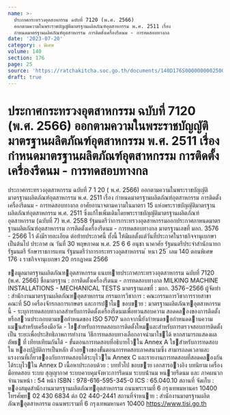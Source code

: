 ```yaml
---
name: >-
  ประกาศกระทรวงอุตสาหกรรม ฉบับที่ 7120 (พ.ศ. 2566)
  ออกตามความในพระราชบัญญัติมาตรฐานผลิตภัณฑ์อุตสาหกรรม พ.ศ. 2511 เรื่อง
  กำหนดมาตรฐานผลิตภัณฑ์อุตสาหกรรม การติดตั้งเครื่องรีดนม - การทดสอบทางกล
date: '2023-07-20'
category: ง พิเศษ
volume: 140
section: 176
page: 25
source: 'https://ratchakitcha.soc.go.th/documents/140D176S0000000002500.pdf'
draft: true
---
```


# ประกาศกระทรวงอุตสาหกรรม ฉบับที่ 7120 (พ.ศ. 2566) ออกตามความในพระราชบัญญัติมาตรฐานผลิตภัณฑ์อุตสาหกรรม พ.ศ. 2511 เรื่อง กำหนดมาตรฐานผลิตภัณฑ์อุตสาหกรรม การติดตั้งเครื่องรีดนม - การทดสอบทางกล

ประกาศกระทรวงอุตสาหกรรม ฉบับที่ 7 1 20 ( พ.ศ. 2566) ออกตามความในพระราชบัญญัติมาตรฐานผลิตภัณฑ์อุตสาหกรรม พ.ศ. 2511 เรื่อง กำหนดมาตรฐานผลิตภัณฑ์อุตสาหกรรม การติดตั้งเครื่องรีดนม - การทดสอบทางกล อาศัยอานาจตามความในมาตรา 15 แห่งพระราชบัญญัติมาตรฐานผลิตภัณฑ์อุตสาหกรรม พ.ศ. 2511 ซึ่งแก้ไขเพิ่มเติมโดยพระราชบัญญัติมาตรฐานผลิตภัณฑ์อุตสาหกรรม (ฉบับที่ 7) พ.ศ. 2558 รัฐมนตรีว่าการกระทรวงอุตสาหกรรมออกประกาศกาหนดมาตรฐานผลิตภัณฑ์อุตสาหกรรม การติดตั้งเครื่องรีดนม - การทดสอบทางกล มาตรฐานเลขที่ มอก. 3576 - 2566 ไว้ ดังมีรายละเอียด ต่อท้ายประกาศนี้ ทั้งนี้ ให้มีผลตั้งแต่วันที่ประกาศในราชกิจจานุเบกษาเป็นต้นไป ประกาศ ณ วันที่ 30 พฤษภาคม พ.ศ. 25 6 6 อนุชา นาคาศัย รัฐมนตรีประจำสำนักนายกรัฐมนตรี รักษาราชการแทน รัฐมนตรีว่าการกระทรวงอุตสาหกรรม ้ หนา 25 ่ เลม 140 ตอนพิเศษ 176 ง ราชกิจจานุเบกษา 20 กรกฎาคม 2566

ขอมูลมาตรฐานผลิตภัณฑอุตสาหกรรม แนบทายประกาศกระทรวงอุตสาหกรรม ฉบับที่ 7120 (พ.ศ. 2566) ชื่อมาตรฐาน : การติดตั้งเครื่องรีดนม - การทดสอบทางกล MILKING MACHINE INSTALLATIONS - MECHANICAL TESTS มาตรฐานเลขที่ : มอก. 3576−2566 ผู้จัดทํา : สํานักงานมาตรฐานผลิตภัณฑอุตสาหกรรม กรรมการวิชาการ : คณะกรรมการวิชาการรายสาขา คณะที่ 50 เครื่องจักรกลการเกษตร และการปาไม ขอบขาย : มาตรฐานผลิตภัณฑอุตสาหกรรมนี้ - ระบุการทดสอบทางกลสําหรับการติดตั้งเครื่องรีดนมเพื่อทวนสอบความ สอดคลองของการติดตั้งหรือสวนประกอบตามขอกําหนดของ ISO 5707 นอกจากนี้ยังกําหนดขอกําหนดดานความแมนสําหรับเครื่องมือวัด - ใชสําหรับการทดสอบการติดตั้งใหมและสําหรับการตรวจสอบการติดตั้งเป็น ระยะเพื่อประสิทธิภาพการทํางาน วิธีการทดสอบทางเลือกอาจนํามาใชได้ หากสามารถแสดงผลลัพธ ที่ เทียบเทียมกันได้ - ขั้นตอนการทดสอบที่อธิบายไวใน Annex A ใชสําหรับการทดสอบใน หองปฏิบัติการเป็นหลัก ตัวอยางของขั้นตอนการทดสอบภาคสนามซึ่ง สามารถลดเวลาและแรงงานที่เกี่ยวของกับการทดสอบได้ระบุไวใน Annex C และรายงานการทดสอบที่สอดคลองกันได้ระบุไวใน Annex D เนื้อหาประกอบด้วย : บททั่วไป ขอบขาย เอกสารอางอิง บทนิยาม เครื่องมือทดสอบ ระบบ สุญญากาศ ระบบควบคุมจังหวะการรีดนม ระบบน้ํานม หนวยรีดนม และ ภาคผนวก จํานวนหน้า : 54 หน้า ISBN : 978-616-595-345-0 ICS : 65.040.10 สถานที่ จัดเก็บ : หองสมุดสํานักงานมาตรฐานผลิตภัณฑอุตสาหกรรม ถนนพระรามที่ 6 กรุงเทพมหานคร 10400 โทรศัพท 02 430 6834 ต่อ 02 440-2441 สถานที่จําหนาย : สํานักงานมาตรฐานผลิตภัณฑอุตสาหกรรม ถนนพระรามที่ 6 กรุงเทพมหานคร 10400 https://www.tisi.go.th
